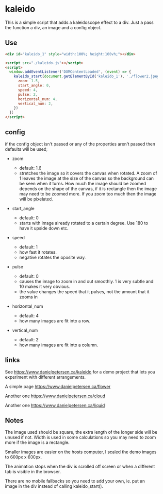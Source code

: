# kaleido

This is a simple script that adds a kaleidoscope effect to a div. Just a pass the function a div, an image and a config object.

## Use

```html
<div id="kaleido_1" style="width:100%; height:100vh;"></div>

<script src="./kaleido.js"></script>
<script>
  window.addEventListener('DOMContentLoaded', (event) => {
    kaleido_start(document.getElementById('kaleido_1'), './flower2.jpeg', {
      zoom: 1.5,
      start_angle: 0,
      speed: 4,
      pulse: 2,
      horizontal_num: 4,
      vertical_num: 2,
    })
  })
</script>
```

## config

if the config object isn't passed or any of the properties aren't passed then defaults will be used;

- zoom
	- default: 1.6 
	- stretches the image so it covers the canvas when rotated. A zoom of 1 leaves the image at the size of the canvas so the background can be seen when it turns. How much the image should be zoomed depends on the shape of the canvas, if it is rectangle then the image may need to be zoomed more. If you zoom too much then the image will be pixelated.

- start_angle
	- default: 0
	- starts with image already rotated to a certain degree. Use 180 to have it upside down etc.

- speed
	- default: 1
	- how fast it rotates.
	- negative rotates the oposite way.

- pulse
	- default: 0
	- causes the image to zoom in and out smoothly. 1 is very subtle and 10 makes it very obvious.
	- the value changes the speed that it pulses, not the amount that it zooms in

- horizontal_num
	- default: 4
	- how many images are fit into a row.

- vertical_num
	- default: 2
	- how many images are fit into a column.

## links

See https://www.danielpetersen.ca/kaleido for a demo project that lets you experiment with different arrangements. 

A simple page https://www.danielpetersen.ca/flower

Another one https://www.danielpetersen.ca/cloud

Another one https://www.danielpetersen.ca/liquid

## Notes

The image used should be square, the extra length of the longer side will be unused if not. Width is used in some calculations so you may need to zoom more if the image is a rectangle.

Smaller images are easier on the hosts computer, I scaled the demo images to 600px x 600px.

The animation stops when the div is scrolled off screen or when a different tab is visible in the browser.

There are no mobile fallbacks so you need to add your own, ie. put an image in the div instead of calling kaleido_start().


